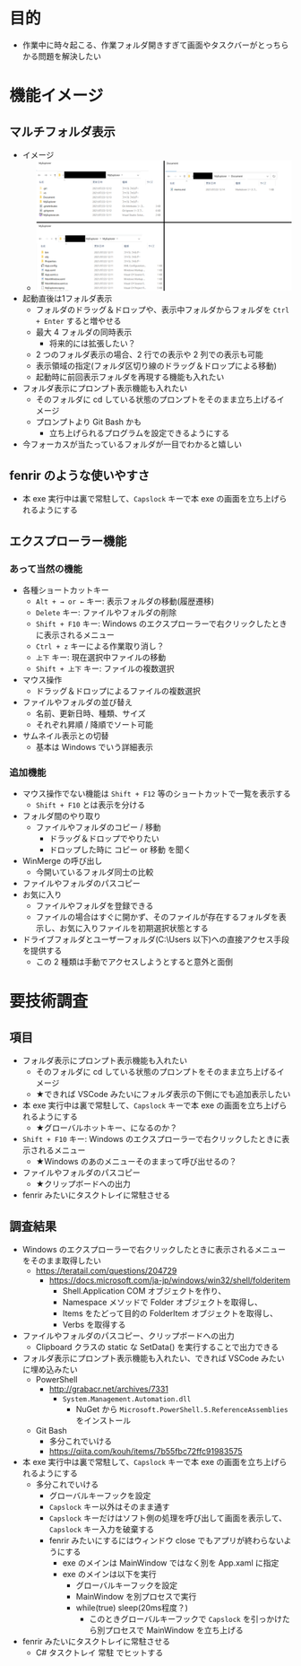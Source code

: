 # 目的
- 作業中に時々起こる、作業フォルダ開きすぎて画面やタスクバーがとっちらかる問題を解決したい

# 機能イメージ
## マルチフォルダ表示
- イメージ
  - ![image.png](image.png)
- 起動直後は1フォルダ表示
  - フォルダのドラッグ＆ドロップや、表示中フォルダからフォルダを `Ctrl + Enter` すると増やせる
  - 最大 4 フォルダの同時表示
    - 将来的には拡張したい？
  - 2 つのフォルダ表示の場合、2 行での表示や 2 列での表示も可能
  - 表示領域の指定(フォルダ区切り線のドラッグ＆ドロップによる移動)
  - 起動時に前回表示フォルダを再現する機能も入れたい
- フォルダ表示にプロンプト表示機能も入れたい
  - そのフォルダに cd している状態のプロンプトをそのまま立ち上げるイメージ
  - プロンプトより Git Bash かも
    - 立ち上げられるプログラムを設定できるようにする
- 今フォーカスが当たっているフォルダが一目でわかると嬉しい

## fenrir のような使いやすさ
- 本 exe 実行中は裏で常駐して、`Capslock` キーで本 exe の画面を立ち上げられるようにする

## エクスプローラー機能
### あって当然の機能
- 各種ショートカットキー
  - `Alt + → or ←` キー: 表示フォルダの移動(履歴遷移)
  - `Delete` キー: ファイルやフォルダの削除
  - `Shift + F10` キー: Windows のエクスプローラーで右クリックしたときに表示されるメニュー
  - `Ctrl + z` キーによる作業取り消し？
  - `上下` キー: 現在選択中ファイルの移動
  - `Shift + 上下` キー: ファイルの複数選択
- マウス操作
  - ドラッグ＆ドロップによるファイルの複数選択
- ファイルやフォルダの並び替え
  - 名前、更新日時、種類、サイズ
  - それぞれ昇順 / 降順でソート可能
- サムネイル表示との切替
  - 基本は Windows でいう詳細表示

### 追加機能
- マウス操作でない機能は `Shift + F12` 等のショートカットで一覧を表示する
  - `Shift + F10` とは表示を分ける
- フォルダ間のやり取り
  - ファイルやフォルダのコピー / 移動
    - ドラッグ＆ドロップでやりたい
    - ドロップした時に コピー or 移動 を聞く
- WinMerge の呼び出し
  - 今開いているフォルダ同士の比較
- ファイルやフォルダのパスコピー
- お気に入り
  - ファイルやフォルダを登録できる
  - ファイルの場合はすぐに開かず、そのファイルが存在するフォルダを表示し、お気に入りファイルを初期選択状態とする
- ドライブフォルダとユーザーフォルダ(C:\Users 以下)への直接アクセス手段を提供する
  - この 2 種類は手動でアクセスしようとすると意外と面倒

# 要技術調査
## 項目
- フォルダ表示にプロンプト表示機能も入れたい
  - そのフォルダに cd している状態のプロンプトをそのまま立ち上げるイメージ
  - ★できれば VSCode みたいにフォルダ表示の下側にでも追加表示したい
- 本 exe 実行中は裏で常駐して、`Capslock` キーで本 exe の画面を立ち上げられるようにする
  - ★グローバルホットキー、になるのか？
- `Shift + F10` キー: Windows のエクスプローラーで右クリックしたときに表示されるメニュー
  - ★Windows のあのメニューそのままって呼び出せるの？
- ファイルやフォルダのパスコピー
  - ★クリップボードへの出力
- fenrir みたいにタスクトレイに常駐させる

## 調査結果
- Windows のエクスプローラーで右クリックしたときに表示されるメニューをそのまま取得したい
  - https://teratail.com/questions/204729
    - https://docs.microsoft.com/ja-jp/windows/win32/shell/folderitem
      - Shell.Application COM オブジェクトを作り、
      - Namespace メソッドで Folder オブジェクトを取得し、
      - Items をたどって目的の FolderItem オブジェクトを取得し、
      - Verbs を取得する
- ファイルやフォルダのパスコピー、クリップボードへの出力
  - Clipboard クラスの static な SetData() を実行することで出力できる
- フォルダ表示にプロンプト表示機能も入れたい、できれば VSCode みたいに埋め込みたい
  - PowerShell
    - http://grabacr.net/archives/7331
      - `System.Management.Automation.dll`
        - NuGet から `Microsoft.PowerShell.5.ReferenceAssemblies` をインストール
  - Git Bash
    - 多分これでいける
    - https://qiita.com/kouh/items/7b55fbc72ffc91983575
- 本 exe 実行中は裏で常駐して、`Capslock` キーで本 exe の画面を立ち上げられるようにする
  - 多分これでいける
    - グローバルキーフックを設定
    - `Capslock` キー以外はそのまま通す
    - `Capslock` キーだけはソフト側の処理を呼び出して画面を表示して、`Capslock` キー入力を破棄する
    - fenrir みたいにするにはウィンドウ close でもアプリが終わらないようにする
      - exe のメインは MainWindow ではなく別を App.xaml に指定
      - exe のメインは以下を実行
        - グローバルキーフックを設定
        - MainWindow を別プロセスで実行
        - while(true) sleep(20ms程度？)
          - このときグローバルキーフックで `Capslock` を引っかけたら別プロセスで MainWindow を立ち上げる
- fenrir みたいにタスクトレイに常駐させる
  - C# タスクトレイ 常駐 でヒットする
